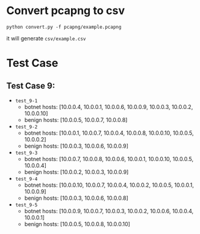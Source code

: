 # Convert pcapng to csv

```
python convert.py -f pcapng/example.pcapng
```

it will generate `csv/example.csv`

# Test Case

## Test Case 9:

- `test_9-1`
    - botnet hosts: [10.0.0.4, 10.0.0.1, 10.0.0.6, 10.0.0.9, 10.0.0.3, 10.0.0.2, 10.0.0.10]
    - benign hosts: [10.0.0.5, 10.0.0.7, 10.0.0.8]
- `test_9-2`
    - botnet hosts: [10.0.0.1, 10.0.0.7, 10.0.0.4, 10.0.0.8, 10.0.0.10, 10.0.0.5, 10.0.0.2]
    - benign hosts: [10.0.0.3, 10.0.0.6, 10.0.0.9]
- `test_9-3`
    - botnet hosts: [10.0.0.7, 10.0.0.8, 10.0.0.6, 10.0.0.1, 10.0.0.10, 10.0.0.5, 10.0.0.4]
    - benign hosts: [10.0.0.2, 10.0.0.3, 10.0.0.9]
- `test_9-4`
    - botnet hosts: [10.0.0.10, 10.0.0.7, 10.0.0.4, 10.0.0.2, 10.0.0.5, 10.0.0.1, 10.0.0.9]
    - benign hosts: [10.0.0.3, 10.0.0.6, 10.0.0.8]
- `test_9-5`
    - botnet hosts: [10.0.0.9, 10.0.0.7, 10.0.0.3, 10.0.0.2, 10.0.0.6, 10.0.0.4, 10.0.0.1]
    - benign hosts: [10.0.0.5, 10.0.0.8, 10.0.0.10]
